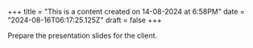 +++
title = "This is a content created on 14-08-2024 at 6:58PM"
date = "2024-08-16T06:17:25.125Z"
draft = false
+++

  Prepare the presentation slides for the client.
        